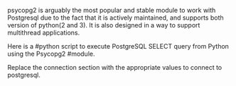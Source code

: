 psycopg2 is arguably the most popular and stable module to work with Postgresql due to the fact that it is actively maintained, and supports both version of python(2 and 3). It is also designed in a way to support multithread applications.

Here is a #python script to execute PostgreSQL SELECT query from Python using the Psycopg2 #module.

Replace the connection section with the appropriate values to connect to postgresql.